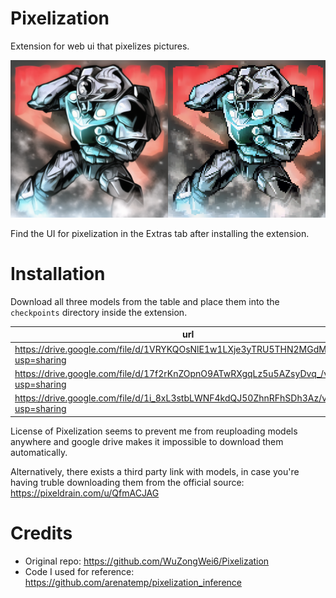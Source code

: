 # Pixelization

Extension for web ui that pixelizes pictures.

![](preview.png)

Find the UI for pixelization in the Extras tab after installing the extension.

# Installation

Download all three models from the table and place them into the `checkpoints` directory inside the extension.

| url | filename |
|-----|----------|
| https://drive.google.com/file/d/1VRYKQOsNlE1w1LXje3yTRU5THN2MGdMM/view?usp=sharing    | pixelart_vgg19.pth         |
| https://drive.google.com/file/d/17f2rKnZOpnO9ATwRXgqLz5u5AZsyDvq_/view?usp=sharing    | alias_net.pth         |
| https://drive.google.com/file/d/1i_8xL3stbLWNF4kdQJ50ZhnRFhSDh3Az/view?usp=sharing    | 160_net_G_A.pth         |

License of Pixelization seems to prevent me from reuploading models anywhere and google drive makes it impossible to download them automatically.

Alternatively, there exists a third party link with models, in case you're having truble downloading them from the official source: https://pixeldrain.com/u/QfmACJAG

# Credits

* Original repo: https://github.com/WuZongWei6/Pixelization
* Code I used for reference: https://github.com/arenatemp/pixelization_inference
